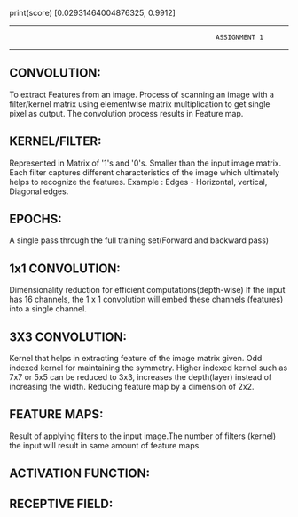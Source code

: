 print(score)
[0.02931464004876325, 0.9912]

-------------------------------------------------------------------------------------------------------------------------------------------
                                                        ASSIGNMENT 1
-------------------------------------------------------------------------------------------------------------------------------------------

CONVOLUTION:
--
   To extract Features from an image.
   Process of scanning an image with a filter/kernel matrix using elementwise matrix multiplication to get single pixel as output. The convolution process results in Feature map.

KERNEL/FILTER:
--
  Represented in Matrix of '1's and '0's. Smaller than the input image matrix.
  Each filter captures different characteristics of the image which ultimately helps to recognize the features.
  Example : Edges - Horizontal, vertical, Diagonal edges.

EPOCHS:
--
   A single pass through the full training set(Forward and backward pass)

1x1 CONVOLUTION:
--
   Dimensionality reduction for efficient computations(depth-wise)
   If the input has 16 channels, the 1 x 1 convolution will embed these channels (features) into a single channel.

3X3 CONVOLUTION:
--
   Kernel that helps in extracting feature of the image matrix given.
   Odd indexed kernel for maintaining the symmetry.
   Higher indexed kernel such as 7x7 or 5x5 can be reduced to 3x3, increases the depth(layer) instead of increasing the width.
   Reducing feature map by a dimension of 2x2.
   
FEATURE MAPS:
--
  Result of applying filters to the input image.The number of filters (kernel) the input will result in same amount of feature maps.

ACTIVATION FUNCTION:
--

RECEPTIVE FIELD:
--


